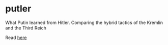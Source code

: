 # putler
What Putin learned from Hitler. Comparing the hybrid tactics of the Kremlin and the Third Reich

Read [here](http://texty.org.ua/d/2018/putler/)
